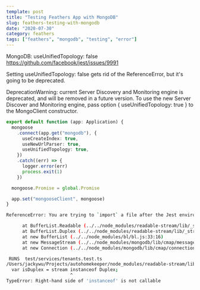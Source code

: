 ```yaml
---
template: post
title: "Testing Feathers App with MongoDB"
slug: feathers-testing-with-mongodb
date: "2020-07-30"
category: feathers
tags: ["feathers", "mongodb", "testing", "error"]
---
```


MongoDB: useUnifiedTopology: false
https://github.com/facebook/jest/issues/9991

Setting useUnifiedTopology: false gets rid of the ReferenceError, but it's going to be deprecated.

DeprecationWarning: current Server Discovery and Monitoring engine is deprecated, and will be removed in a future version. To use the new Server Discover and Monitoring engine, pass option { useUnifiedTopology: true } to the MongoClient constructor.

```typescript
export default function (app: Application) {
  mongoose
    .connect(app.get("mongodb"), {
      useCreateIndex: true,
      useNewUrlParser: true,
      useUnifiedTopology: true,
    })
    .catch((err) => {
      logger.error(err)
      process.exit(1)
    })

  mongoose.Promise = global.Promise

  app.set("mongooseClient", mongoose)
}
```

```bash
ReferenceError: You are trying to `import` a file after the Jest environment has been torn down.

      at BufferList.Readable (../../node_modules/readable-stream/lib/_stream_readable.js:179:22)
      at BufferList.Duplex (../../node_modules/readable-stream/lib/_stream_duplex.js:67:12)
      at new BufferList (../../node_modules/bl/bl.js:33:16)
      at new MessageStream (../../node_modules/mongodb/lib/cmap/message_stream.js:35:21)
      at new Connection (../../node_modules/mongodb/lib/cmap/connection.js:51:28)

 RUNS  test/services/tenants.test.ts
/Users/jackywu/Projects/autohomekeeper/node_modules/readable-stream/lib/_stream_readable.js:111
  var isDuplex = stream instanceof Duplex;
                        ^
TypeError: Right-hand side of 'instanceof' is not callable
```
